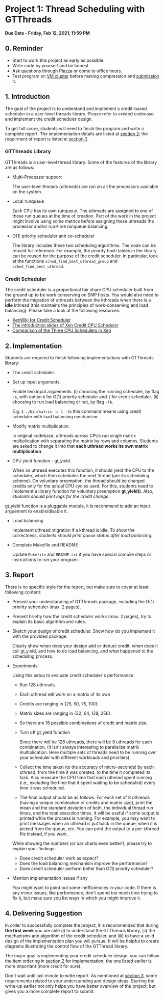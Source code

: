 # Project 1: Thread Scheduling with GTThreads

**Due Date - Friday, Feb 12, 2021, 11:59 PM**

## 0. Reminder
- Start to work this project as early as possible.
- Write code by yourself and be honest.
- Ask questions through Piazza or come to office hours.
- Test program on [VM cluster](./vm_userguide.md) before making compression and [submission](./project_1_submission.md) it.

## 1. Introduction
The goal of the project is to understand and implement a credit-based scheduler in a user-level threads library. 
Please refer to existed codecase and implement the credit scheduler design.

To get full score, students will need to finish the program and write a complete report.
The implementation details are listed at [section 2](#2-implementation); 
the requirment of report is listed at [section 3](#3-report).

### GTThreads Library

GTThreads is a user-level thread library. Some of the features of the library are as follows:

* Multi-Processor support

   The user-level threads (uthreads) are run on all the processors available on the system.

* Local runqueue

   Each CPU has its own runqueue. The uthreads are assigned to one of these run queues at the time of creation. Part of the work in the project might involve using some metrics before assigning these uthreads the processor and/or run-time runqueue balancing.

* O(1) priority scheduler and co-scheduler 

   The library includes these two scheduling algorithms. 
The code can be reused for reference. For example, the priority hash tables in the library can be reused for the purpose of the credit scheduler. 
In particular, look at the functions ``sched_find_best_uthread_group`` and ``sched_find_best_uthread``.

### Credit Scheduler

The credit scheduler is a proportional fair share CPU scheduler built from the ground up to be work conserving on SMP hosts.
You would also need to perform the migration of uthreads between the kthreads when there is a **idle** kthread 
(this maintains the principles of work-conserving and load balancing). Please take a look at the following resources:
* [XenWiki for Credit Scheduler](http://wiki.xenproject.org/wiki/CreditScheduler)
* [The introduction slides of Xen Credit CPU Scheduler](http://www-archive.xenproject.org/files/summit_3/sched.pdf)
* [Comparison of the Three CPU Schedulers in Xen](http://www.xen.org/files/xensummit_4/3schedulers-xen-summit_Cherkosova.pdf)

## 2. Implementation 
Students are required to finish following implementations with GTThreads library:
* The credit scheduler.
* Set up input arguments. 

   Enable two input arguements: (i) choosing the running scheduler, by flag ``-s``, with option ``0`` for O(1) priority scheduler and ``1`` for credit scheduler. (ii) choosing to run load balancing or not, by flag ``-lb``.

   E.g. ``$ ./bin/matrix -s 1 -lb`` this command means using credit scheduler with load balancing mechanism.

* Modify matrix multiplication.

   In original codebase, uthreads across CPUs run single matrix multiplication with separating the matrix by rows and columns. Students are asked to change it into that **each uthread works its own matrix multiplication**.

* CPU yield function - gt\_yield.

   When an uthread executes this function, it should yield the CPU to the scheduler, which then schedules the next thread (per its scheduling scheme). 
On voluntary preemption, the thread should be charged credits only for the actual CPU cycles used.
For this, students need to implement a library function for voluntary preemption **gt_yield()**.
Also, *students should print logs for the credit change*.

gt\_yield function is a pluggable module, it is recommend to add an input arguement to enable/disable it.

* Load balancing

   Implement uthread migration if a kthread is idle. To show the correctness, *students should print queue status after load balancing*.

* Complete Makefile and README

   Update ``Makefile`` and ``README.txt`` if you have special compile steps or instructions to run your program.

## 3. Report 

There is no specific style for the report, but make sure to cover at least following content:

* Present your understanding of GTThreads package, including the O(1) priority scheduler (max. 2 pages).
* Present briefly how the credit scheduler works (max. 2 pages), try to explain its basic algorithm and rules. 
* Sketch your design of credit scheduler. Show how do you implement it with the provided package.

   Clearly show when does your design add or deduct credit, when does it call gt\_yield, and how to do load balancing, and what happened to the scheduling process.

* Experiments

   Using this setup to evaluate credit scheduler's performance:
   - Run 128 uthreads.
   - Each uthread will work on a matrix of its own.
   - Credits are ranging in {25, 50, 75, 100}.
   - Matrix sizes are ranging in {32, 64, 128, 256}.
   - So there are 16 possible combinations of credit and matrix size. 
   - Turn off gt\_yield function
 
      Since there will be 128 uthreads, there will be 8 uthreads for each combination. (It isn't always interesting to parallelize matrix multiplication. Here multiple sets of threads need to be running over your scheduler with different workloads and priorities).

   - Collect the time taken (to the accuracy of micro-seconds) by each uthread, from the time it was created, to the time it completed its task. Also measure the CPU time that each uthread spent running (i.e., excluding the time that it spent waiting to be scheduled) every time it was scheduled. 

   - The final output should be as follows: For each set of 8 uthreads (having a unique combination of credits and matrix size), print the mean and the standard deviation of both, the individual thread run times, and the total execution times.
It will be useful if some output is printed while the process is running. For example, you may want to print messages when an uthread is put back in the queue, when it is picked from the queue, etc. You can print the output to a per-kthread file instead, if you want.

   While showing the numbers (or bar charts even better!), please try to explain your findings: 
   - Does credit scheduler work as expect? 
   - Does the load balancing mechanism improve the performance?
   - Does credit scheduler perform better than O(1) priority scheduler?

* Mention implementation issues if any

   You might want to point out some inefficiencies in your code. 
If there is any minor issues, like performance, don't spend too much time trying to fix it, 
but make sure you list ways in which you might improve it.


## 4. Delivering Suggestion

In order to successfully complete the project, it is recommended that during **the first week** you are able
(i) to understand the GTThreads library, (ii) the mechanisms and algorithm of the credit scheduler, 
and (iii) to have a solid design of the implementation plan you will pursue. 
It will be helpful to create diagrams illustrating the control flow of the GTThread library.

The major goal is implementing your credit scheduler design, 
you can follow the item ordering in [section 2](#2-implementation) for implementation, the one listed earlier is more important (more credit for sure). 

Don't wait until last minute to write report. 
As mentioned at [section 3](#3-report), some requirements related to your understanding and design ideas. 
Starting the write-up earlier not only helps you have better overview of the project, but gives you a more complete report to submit. 




